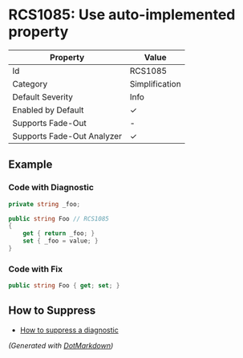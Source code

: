 # RCS1085: Use auto\-implemented property

| Property                    | Value          |
| --------------------------- | -------------- |
| Id                          | RCS1085        |
| Category                    | Simplification |
| Default Severity            | Info           |
| Enabled by Default          | &#x2713;       |
| Supports Fade\-Out          | \-             |
| Supports Fade\-Out Analyzer | &#x2713;       |

## Example

### Code with Diagnostic

```csharp
private string _foo;

public string Foo // RCS1085
{
    get { return _foo; }
    set { _foo = value; }
}
```

### Code with Fix

```csharp
public string Foo { get; set; }
```

## How to Suppress

* [How to suppress a diagnostic](../HowToConfigureAnalyzers.md#how-to-suppress-a-diagnostic)

*\(Generated with [DotMarkdown](http://github.com/JosefPihrt/DotMarkdown)\)*